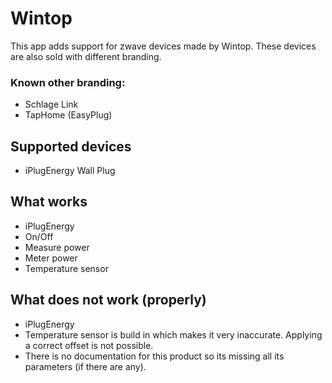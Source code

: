 # Wintop

This app adds support for zwave devices made by Wintop.
These devices are also sold with different branding.

### Known other branding:
* Schlage Link
* TapHome (EasyPlug)

## Supported devices
* iPlugEnergy Wall Plug

## What works
* iPlugEnergy
 * On/Off
 * Measure power
 * Meter power
 * Temperature sensor

## What does not work (properly)
* iPlugEnergy
 * Temperature sensor is build in which makes it very inaccurate. Applying a correct offset is not possible.
 * There is no documentation for this product so its missing all its parameters (if there are any).
